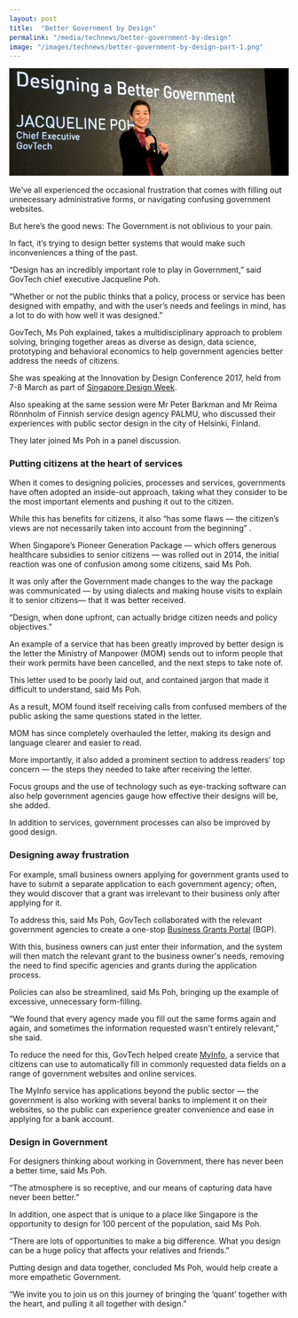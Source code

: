 ```yaml
---
layout: post
title:  "Better Government by Design"
permalink: "/media/technews/better-government-by-design"
image: "/images/technews/better-government-by-design-part-1.png"
---
```


![better government by design](/images/technews/better-government-by-design-part-1.png)

We’ve all experienced the occasional frustration that comes with filling out unnecessary administrative forms, or navigating confusing government websites.

But here’s the good news: The Government is not oblivious to your pain.

In fact, it’s trying to design better systems that would make such inconveniences a thing of the past.

“Design has an incredibly important role to play in Government,” said GovTech chief executive Jacqueline Poh.

“Whether or not the public thinks that a policy, process or service has been designed with empathy, and with the user’s needs and feelings in mind, has a lot to do with how well it was designed.”

GovTech, Ms Poh explained, takes a multidisciplinary approach to problem solving, bringing together areas as diverse as design, data science, prototyping and behavioral economics to help government agencies better address the needs of citizens.

She was speaking at the Innovation by Design Conference 2017, held from 7-8 March as part of [Singapore Design Week](https://www.designsingapore.org/sdw).

Also speaking at the same session were Mr Peter Barkman and Mr Reima Rönnholm of Finnish service design agency PALMU, who discussed their experiences with public sector design in the city of Helsinki, Finland.

They later joined Ms Poh in a panel discussion.

### **Putting citizens at the heart of services**
When it comes to designing policies, processes and services, governments have often adopted an inside-out approach, taking what they consider to be the most important elements and pushing it out to the citizen.

While this has benefits for citizens, it also “has some flaws — the citizen’s views are not necessarily taken into account from the beginning” .

When Singapore’s Pioneer Generation Package — which offers generous healthcare subsidies to senior citizens — was rolled out in 2014, the initial reaction was one of confusion among some citizens, said Ms Poh. 

It was only after the Government made changes to the way the package was communicated — by using dialects and making house visits to explain it to senior citizens— that it was better received.

“Design, when done upfront, can actually bridge citizen needs and policy objectives.”

An example of a service that has been greatly improved by better design is the letter the Ministry of Manpower (MOM) sends out to inform people that their work permits have been cancelled, and the next steps to take note of.

This letter used to be poorly laid out, and contained jargon that made it difficult to understand, said Ms Poh.

As a result, MOM found itself receiving calls from confused members of the public asking the same questions stated in the letter.

MOM has since completely overhauled the letter, making its design and language clearer and easier to read.

More importantly, it also added a prominent section to address readers’ top concern — the steps they needed to take after receiving the letter.

Focus groups and the use of technology such as eye-tracking software can also help government agencies gauge how effective their designs will be, she added.  

In addition to services, government processes can also be improved by good design.

### **Designing away frustration**
For example, small business owners applying for government grants used to have to submit a separate application to each government agency; often, they would discover that a grant was irrelevant to their business only after applying for it.

To address this, said Ms Poh, GovTech collaborated with the relevant government agencies to create a one-stop [Business Grants Portal](https://www.businessgrants.gov.sg/) (BGP).

With this, business owners can just enter their information, and the system will then match the relevant grant to the business owner's needs, removing the need to find specific agencies and grants during the application process.

Policies can also be streamlined, said Ms Poh, bringing up the example of excessive, unnecessary form-filling.

“We found that every agency made you fill out the same forms again and again, and sometimes the information requested wasn't entirely relevant,” she said.

To reduce the need for this, GovTech helped create [MyInfo](https://www.singpass.gov.sg/myinfo/intro), a service that citizens can use to automatically fill in commonly requested data fields on a range of government websites and online services.

The MyInfo service has applications beyond the public sector — the government is also working with several banks to implement it on their websites, so the public can experience greater convenience and ease in applying for a bank account.

### **Design in Government**
For designers thinking about working in Government, there has never been a better time, said Ms Poh.

“The atmosphere is so receptive, and our means of capturing data have never been better.”

In addition, one aspect that is unique to a place like Singapore is the opportunity to design for 100 percent of the population, said Ms Poh.

“There are lots of opportunities to make a big difference. What you design can be a huge policy that affects your relatives and friends.” 

Putting design and data together, concluded Ms Poh, would help create a more empathetic Government.

“We invite you to join us on this journey of bringing the ‘quant’ together with the heart, and pulling it all together with design.”

